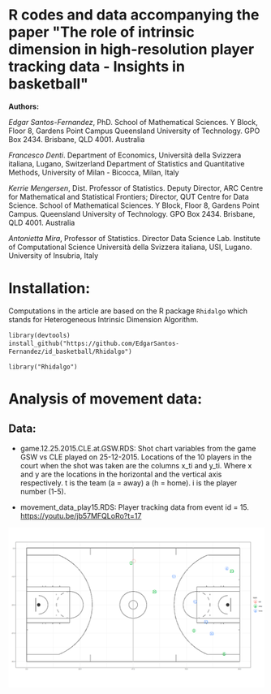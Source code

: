 # R codes and data accompanying the paper "The role of intrinsic dimension in high-resolution player tracking data - Insights in basketball"

__Authors:__

*Edgar Santos-Fernandez*, PhD. School of Mathematical Sciences. Y Block, Floor 8, Gardens Point Campus
Queensland University of Technology. GPO Box 2434. Brisbane, QLD 4001. Australia

*Francesco Denti*. Department of Economics, Università della Svizzera italiana, Lugano, Switzerland
Department of Statistics and Quantitative Methods, University of Milan - Bicocca, Milan, Italy


*Kerrie Mengersen*, Dist. Professor of Statistics. Deputy Director, ARC Centre for Mathematical and Statistical Frontiers;
Director, QUT Centre for Data Science. School of Mathematical Sciences. Y Block, Floor 8, Gardens Point Campus.
Queensland University of Technology. GPO Box 2434. Brisbane, QLD 4001. Australia


*Antonietta Mira*, Professor of Statistics. Director
Data Science Lab. Institute of Computational Science
Università della Svizzera italiana, USI, Lugano.
University of Insubria, Italy


# Installation:
Computations in the article are based on the R package ```Rhidalgo``` which stands for Heterogeneous Intrinsic
Dimension Algorithm.

```
library(devtools)
install_github("https://github.com/EdgarSantos-Fernandez/id_basketball/Rhidalgo")
```

```
library("Rhidalgo")
```

# Analysis of movement data:

## Data: 

* game.12.25.2015.CLE.at.GSW.RDS: Shot chart variables from the game GSW vs CLE played on 25-12-2015.
Locations of the 10 players in the court when the shot was taken are the columns x_ti and y_ti. Where x and y are the locations in the horizontal and the vertical axis respectively. t is the team (a = away) a (h = home). i is the player number (1-5).

* movement_data_play15.RDS: Player tracking data from event id = 15.  https://youtu.be/jb57MFQLoRo?t=17  

![Alt text](https://github.com/EdgarSantos-Fernandez/id_basketball/blob/master/event15-4.gif?raw=true "Title")

